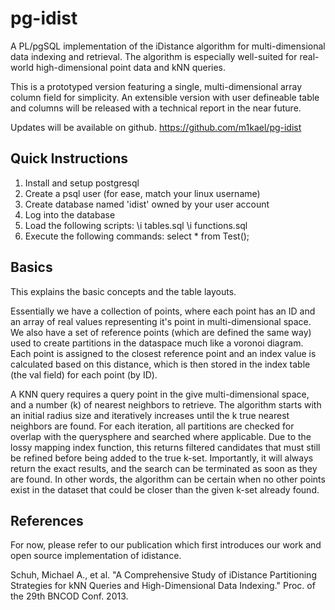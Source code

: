 pg-idist
========

A PL/pgSQL implementation of the iDistance algorithm for multi-dimensional
data indexing and retrieval. The algorithm is especially well-suited for
real-world high-dimensional point data and kNN queries.

This is a prototyped version featuring a single, multi-dimensional array column field for simplicity. An extensible version with user defineable table and columns will be released with a technical report in the near future. 

Updates will be available on github.
https://github.com/m1kael/pg-idist


Quick Instructions
--------
1.  Install and setup postgresql
2.  Create a psql user (for ease, match your linux username)
3.  Create database named 'idist' owned by your user account
4.  Log into the database
5.  Load the following scripts:
    \i tables.sql
    \i functions.sql
6.  Execute the following commands:
    select * from Test();


Basics
--------
This explains the basic concepts and the table layouts. 

Essentially we have a collection of points, where each point has an ID and an array of real values representing it's point in multi-dimensional space. We also have a set of reference points (which are defined the same way) used to create partitions in the dataspace much like a voronoi diagram. Each point is assigned to the closest reference point and an index value is calculated based on this distance, which is then stored in the index table (the val field) for each point (by ID). 

A KNN query requires a query point in the give multi-dimensional space, and a number (k) of nearest neighbors to retrieve. The algorithm starts with an initial radius size and iteratively increases until the k true nearest neighbors are found. For each iteration, all partitions are checked for overlap with the querysphere and searched where applicable. Due to the lossy mapping index function, this returns filtered candidates that must still be refined before being added to the true k-set. Importantly, it will always return the exact results, and the search can be terminated as soon as they are found. In other words, the algorithm can be certain when no other points exist in the dataset that could be closer than the given k-set already found.



References
--------

For now, please refer to our publication which first introduces our work and open source implementation of idistance. 

Schuh, Michael A., et al. "A Comprehensive Study of iDistance Partitioning Strategies for kNN Queries and High-Dimensional Data Indexing." Proc. of the 29th BNCOD Conf. 2013.

